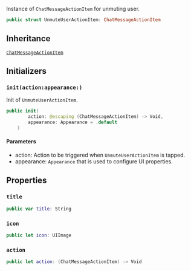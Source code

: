 
Instance of `ChatMessageActionItem` for unmuting user.

``` swift
public struct UnmuteUserActionItem: ChatMessageActionItem 
```

## Inheritance

[`ChatMessageActionItem`](ChatMessageActionItem)

## Initializers

### `init(action:appearance:)`

Init of `UnmuteUserActionItem`.

``` swift
public init(
        action: @escaping (ChatMessageActionItem) -> Void,
        appearance: Appearance = .default
    ) 
```

#### Parameters

  - action: Action to be triggered when `UnmuteUserActionItem` is tapped.
  - appearance: `Appearance` that is used to configure UI properties.

## Properties

### `title`

``` swift
public var title: String 
```

### `icon`

``` swift
public let icon: UIImage
```

### `action`

``` swift
public let action: (ChatMessageActionItem) -> Void
```
